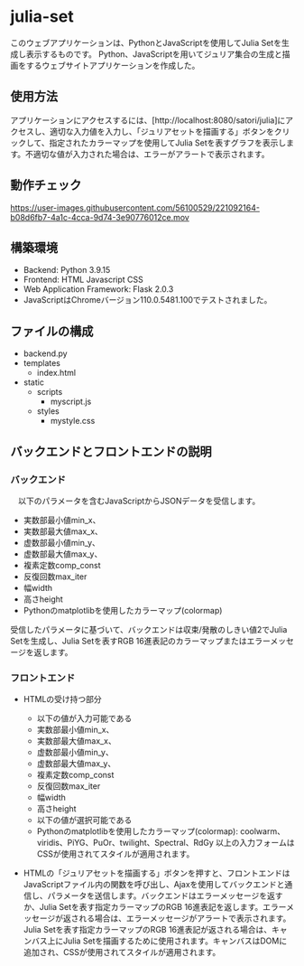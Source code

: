 # julia-set
このウェブアプリケーションは、PythonとJavaScriptを使用してJulia Setを生成し表示するものです。
Python、JavaScriptを用いてジュリア集合の生成と描画をするウェブサイトアプリケーションを作成した。

## 使用方法

アプリケーションにアクセスするには、[http://localhost:8080/satori/julia]にアクセスし、適切な入力値を入力し、「ジュリアセットを描画する」ボタンをクリックして、指定されたカラーマップを使用してJulia Setを表すグラフを表示します。不適切な値が入力された場合は、エラーがアラートで表示されます。

## 動作チェック

https://user-images.githubusercontent.com/56100529/221092164-b08d6fb7-4a1c-4cca-9d74-3e90776012ce.mov


## 構築環境

* Backend: Python 3.9.15
* Frontend: HTML Javascript CSS
* Web Application Framework: Flask 2.0.3
* JavaScriptはChromeバージョン110.0.5481.100でテストされました。

## ファイルの構成

  - backend.py
  - templates
    - index.html
  - static
    - scripts
        - myscript.js
    - styles
        - mystyle.css

## バックエンドとフロントエンドの説明

### バックエンド

　以下のパラメータを含むJavaScriptからJSONデータを受信します。
  - 実数部最小値min_x、
  - 実数部最大値max_x、
  - 虚数部最小値min_y、
  - 虚数部最大値max_y、
  - 複素定数comp_const
  - 反復回数max_iter
  - 幅width
  - 高さheight
  - Pythonのmatplotlibを使用したカラーマップ(colormap)
  
 受信したパラメータに基づいて、バックエンドは収束/発散のしきい値2でJulia Setを生成し、Julia Setを表すRGB 16進表記のカラーマップまたはエラーメッセージを返します。

### フロントエンド

  - HTMLの受け持つ部分
    - 以下の値が入力可能である
    - 実数部最小値min_x、
    - 実数部最大値max_x、
    - 虚数部最小値min_y、
    - 虚数部最大値max_y、
    - 複素定数comp_const
    - 反復回数max_iter
    - 幅width
    - 高さheight
    - 以下の値が選択可能である
    - Pythonのmatplotlibを使用したカラーマップ(colormap): coolwarm、viridis、PiYG、PuOr、twilight、Spectral、RdGy
  以上の入力フォームはCSSが使用されてスタイルが適用されます。

  - HTMLの「ジュリアセットを描画する」ボタンを押すと、フロントエンドはJavaScriptファイル内の関数を呼び出し、Ajaxを使用してバックエンドと通信し、パラメータを送信します。バックエンドはエラーメッセージを返すか、Julia Setを表す指定カラーマップのRGB 16進表記を返します。エラーメッセージが返される場合は、エラーメッセージがアラートで表示されます。Julia Setを表す指定カラーマップのRGB 16進表記が返される場合は、キャンバス上にJulia Setを描画するために使用されます。キャンバスはDOMに追加され、CSSが使用されてスタイルが適用されます。



